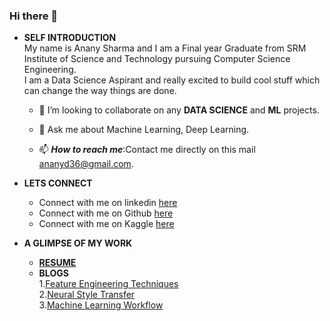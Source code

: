 ### Hi there 👋
* **SELF INTRODUCTION**<br>
    My name is Anany Sharma and I am a Final year Graduate from SRM Institute of Science and Technology pursuing Computer Science Engineering.<br>
    I am a Data Science Aspirant and really excited to build cool stuff which can change the way things are done.

    - 👯 I’m looking to collaborate on any **DATA SCIENCE** and **ML** projects.

    - 💬 Ask me about Machine Learning, Deep Learning.

    - 📫 ***How to reach me***:Contact me directly on this mail [ananyd36@gmail.com](mailto:ananyd36@gmail.com).

 * **LETS CONNECT**<br>
     * Connect with me on linkedin [here](https://www.linkedin.com/in/ananyd36/)
     * Connect with me on Github [here](https://github.com/ananyd36)
     * Connect with me on Kaggle [here](https://www.kaggle.com/ananysharma)
 * **A GLIMPSE OF MY WORK**<br>
     * [**RESUME**](https://drive.google.com/drive/folders/1HKbXib-LJ-RiMCaoO4uqWKwbIkyOkFsY?usp=sharing)
     * **BLOGS**<br>
        1.[Feature Engineering Techniques](https://www.analyticsvidhya.com/blog/2020/10/introduction-and-implementation-to-neural-style-transfer-deep-learning/)<br>
        2.[Neural Style Transfer](https://www.analyticsvidhya.com/blog/2020/10/introduction-and-implementation-to-neural-style-transfer-deep-learning/)<br>
        3.[Machine Learning Workflow](https://medium.com/@ananyd36/workflow-of-a-machine-learning-model-253147fa74a3)
<!--
**ananyd36/ananyd36** is a ✨ _special_ ✨ repository because its `README.md` (this file) appears on your GitHub profile.

Here are some ideas to get you started:

- 🔭 I’m currently working on ...
- 🌱 I’m currently learning ...
- 👯 I’m looking to collaborate on ...
- 🤔 I’m looking for help with ...
- 💬 Ask me about ...
- 📫 How to reach me: ...
- 😄 Pronouns: ...
- ⚡ Fun fact: ...
-->

